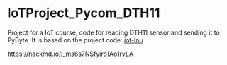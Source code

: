 # IoTProject_Pycom_DTH11

Project for a IoT course, code for reading DTH11 sensor and sending it to PyByte. It is based on the project code: [iot-lnu](https://github.com/iot-lnu/applied-iot/tree/master/sensor-examples/DHT11%20%26%20DHT22%20-%20Humidity%20%26%20Temperature%20Sensor )



https://hackmd.io/l_ms6s7NSfyiro1Ao1rvLA
